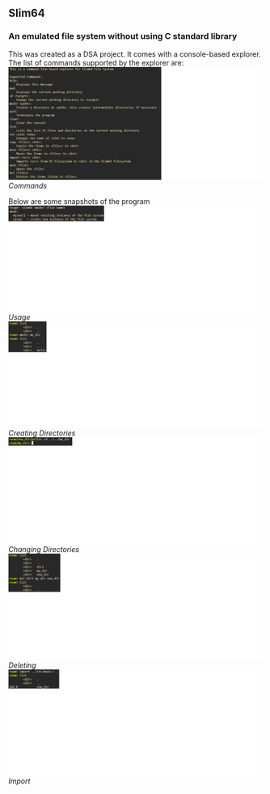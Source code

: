## Slim64
### An emulated file system without using C standard library
This was created as a DSA project.
It comes with a console-based explorer.
The list of commands supported by the explorer are:
![image info](./list_of_commands.png)
*Commands*

Below are some snapshots of the program
![image info](./usage.png)
*Usage*
![image info](./creating_directories.png)
*Creating Directories*
![image info](./changing_directories.png)
*Changing Directories*
![image info](./deleting.png)
*Deleting*
![image info](./importing_a_file.png)
*Import*

